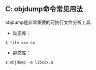 ## C: objdump命令常见用法

objdump是非常重要的可执行文件分析工具.

- 动态库：

```shell
$ file xxx.so
```

- 静态库：

```shell
$ objdump -a libxxx.a
```
